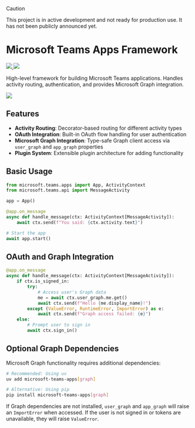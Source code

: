 > [!CAUTION]
> This project is in active development and not ready for production use. It has not been publicly announced yet.

# Microsoft Teams Apps Framework

<p>
    <a href="https://www.npmjs.com/package/@microsoft/teams.api" target="_blank">
        <img src="https://img.shields.io/pypi/v/microsoft-teams-apps" />
    </a>
    <a href="https://www.npmjs.com/package/@microsoft/teams.api" target="_blank">
        <img src="https://img.shields.io/pypi/dw/microsoft-teams-apps" />
    </a>
</p>

High-level framework for building Microsoft Teams applications.
Handles activity routing, authentication, and provides Microsoft Graph integration.

<a href="https://microsoft.github.io/teams-ai" target="_blank">
    <img src="https://img.shields.io/badge/📖 Getting Started-blue?style=for-the-badge" />
</a>

## Features

- **Activity Routing**: Decorator-based routing for different activity types
- **OAuth Integration**: Built-in OAuth flow handling for user authentication
- **Microsoft Graph Integration**: Type-safe Graph client access via `user_graph` and `app_graph` properties
- **Plugin System**: Extensible plugin architecture for adding functionality

## Basic Usage

```python
from microsoft.teams.apps import App, ActivityContext
from microsoft.teams.api import MessageActivity

app = App()

@app.on_message
async def handle_message(ctx: ActivityContext[MessageActivity]):
    await ctx.send(f"You said: {ctx.activity.text}")

# Start the app
await app.start()
```

## OAuth and Graph Integration

```python
@app.on_message
async def handle_message(ctx: ActivityContext[MessageActivity]):
    if ctx.is_signed_in:
        try:
            # Access user's Graph data
            me = await ctx.user_graph.me.get()
            await ctx.send(f"Hello {me.display_name}!")
        except (ValueError, RuntimeError, ImportError) as e:
            await ctx.send(f"Graph access failed: {e}")
    else:
        # Prompt user to sign in
        await ctx.sign_in()
```

## Optional Graph Dependencies

Microsoft Graph functionality requires additional dependencies:

```bash
# Recommended: Using uv
uv add microsoft-teams-apps[graph]

# Alternative: Using pip
pip install microsoft-teams-apps[graph]
```

If Graph dependencies are not installed, `user_graph` and `app_graph` will raise an `ImportError` when accessed. If the user is not signed in or tokens are unavailable, they will raise `ValueError`.
